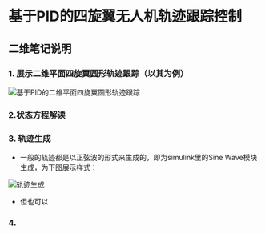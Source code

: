 

# 基于PID的四旋翼无人机轨迹跟踪控制

## 二维笔记说明

 ### 1. 展示二维平面四旋翼圆形轨迹跟踪（以其为例）
 ![基于PID的二维平面四旋翼圆形轨迹跟踪](/imgs/2025-04-29/2zgJqCdRNayZgQQu.png)

### 2.状态方程解读


### 3. 轨迹生成

- 一般的轨迹都是以正弦波的形式来生成的，即为simulink里的Sine Wave模块生成，为下图展示样式：

![轨迹生成](/imgs/2025-04-29/pFWBZW8TqOlMpRLl.png)

- 但也可以
### 4.
<!--stackedit_data:
eyJoaXN0b3J5IjpbLTI3NDA2ODEzNiwtNjMxNzUyNzM1LDQ0MD
kwNTYxOV19
-->